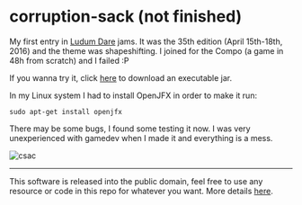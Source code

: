 # corruption-sack (not finished)
My first entry in [Ludum Dare](http://ludumdare.com/compo/rules/) jams. It was the 35th edition (April 15th-18th, 2016) and the theme was shapeshifting. I joined for the Compo (a game in 48h from scratch) and I failed :P

If you wanna try it, click [here](https://github.com/Lydzje/corruption-sack/raw/master/bin/corruptionSack.jar) to download an executable jar.

In my Linux system I had to install OpenJFX in order to make it run:
```shell
sudo apt-get install openjfx
```
There may be some bugs, I found some testing it now. I was very unexperienced with gamedev when I made it and everything is a mess. 

![csac](https://i.gyazo.com/2c5e98f8dce25c4462b1176189737f1d.png)

---

This software is released into the public domain, feel free to use any resource or code in this repo for whatever you want. More details [here](https://github.com/Lydzje/corruption-sack/blob/master/LICENSE).
